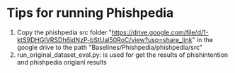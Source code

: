 # Tips for running Phishpedia
1. Copy the phishpedia src folder "https://drive.google.com/file/d/1-ktS9DHGIVRSDh6idNzP-bStUal50RoC/view?usp=share_link" in the google drive to the path "Baselines/Phishpedia/phishpedia/src"
2. run_original_dataset_eval.py: is used for get the results of phishintention and phishpedia origianl results